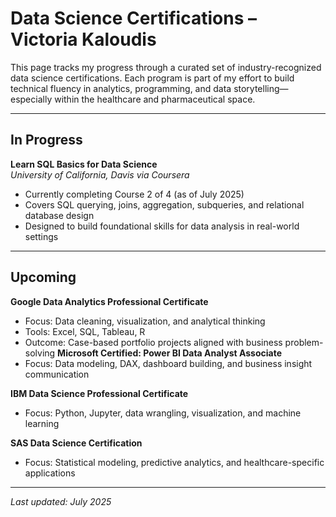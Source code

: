 # Data Science Certifications – Victoria Kaloudis

This page tracks my progress through a curated set of industry-recognized data science certifications. Each program is part of my effort to build technical fluency in analytics, programming, and data storytelling—especially within the healthcare and pharmaceutical space.

---

## In Progress

**Learn SQL Basics for Data Science**  
*University of California, Davis via Coursera*  
- Currently completing Course 2 of 4 (as of July 2025)  
- Covers SQL querying, joins, aggregation, subqueries, and relational database design  
- Designed to build foundational skills for data analysis in real-world settings

---


## Upcoming

**Google Data Analytics Professional Certificate**  
- Focus: Data cleaning, visualization, and analytical thinking  
- Tools: Excel, SQL, Tableau, R  
- Outcome: Case-based portfolio projects aligned with business problem-solving
**Microsoft Certified: Power BI Data Analyst Associate**  
- Focus: Data modeling, DAX, dashboard building, and business insight communication

**IBM Data Science Professional Certificate**  
- Focus: Python, Jupyter, data wrangling, visualization, and machine learning

**SAS Data Science Certification**  
- Focus: Statistical modeling, predictive analytics, and healthcare-specific applications

---

*Last updated: July 2025*
